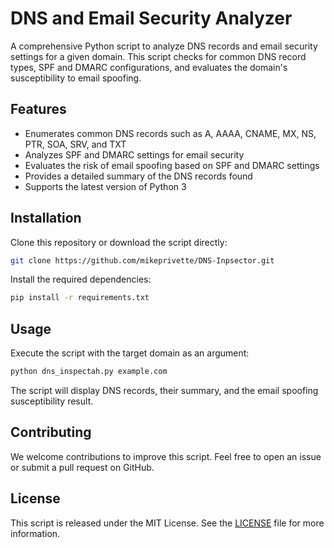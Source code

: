# DNS and Email Security Analyzer

A comprehensive Python script to analyze DNS records and email security settings for a given domain. This script checks for common DNS record types, SPF and DMARC configurations, and evaluates the domain's susceptibility to email spoofing.

## Features

- Enumerates common DNS records such as A, AAAA, CNAME, MX, NS, PTR, SOA, SRV, and TXT
- Analyzes SPF and DMARC settings for email security
- Evaluates the risk of email spoofing based on SPF and DMARC settings
- Provides a detailed summary of the DNS records found
- Supports the latest version of Python 3

## Installation

Clone this repository or download the script directly:

```bash
git clone https://github.com/mikeprivette/DNS-Inpsector.git
```

Install the required dependencies:

```bash
pip install -r requirements.txt
```

## Usage

Execute the script with the target domain as an argument:

```bash
python dns_inspectah.py example.com
```

The script will display DNS records, their summary, and the email spoofing susceptibility result.

## Contributing

We welcome contributions to improve this script. Feel free to open an issue or submit a pull request on GitHub.

## License

This script is released under the MIT License. See the [LICENSE](LICENSE) file for more information.
